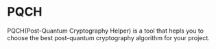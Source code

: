 # PQCH
PQCH(Post-Quantum Cryptography Helper) is a tool that hepls you to choose the best post-quantum cryptography algorithm for your project.


